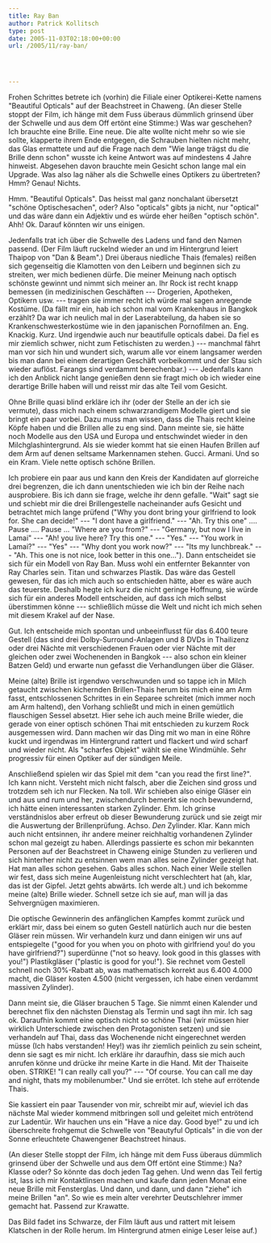 ```yaml
---
title: Ray Ban
author: Patrick Kollitsch
type: post
date: 2005-11-03T02:18:00+00:00
url: /2005/11/ray-ban/




---
```

Frohen Schrittes betrete ich (vorhin) die Filiale einer Optikerei-Kette namens "Beautiful Opticals" auf der Beachstreet in Chaweng. (An dieser Stelle stoppt der Film, ich hänge mit dem Fuss überaus dümmlich grinsend über der Schwelle und aus dem Off ertönt eine Stimme:) Was war geschehen? Ich brauchte eine Brille. Eine neue. Die alte wollte nicht mehr so wie sie sollte, klapperte ihrem Ende entgegen, die Schrauben hielten nicht mehr, das Glas ermattete und auf die Frage nach dem "Wie lange trägst du die Brille denn schon" wusste ich keine Antwort was auf mindestens 4 Jahre hinweist. Abgesehen davon brauchte mein Gesicht schon lange mal ein Upgrade. Was also lag näher als die Schwelle eines Optikers zu übertreten? Hmm? Genau! Nichts.

Hmm. "Beautiful Opticals". Das heisst mal ganz nonchalant übersetzt "schöne Optischesachen", oder? Also "opticals" gibts ja nicht, nur "optical" und das wäre dann ein Adjektiv und es würde eher heißen "optisch schön". Ahh! Ok. Darauf könnten wir uns einigen.

Jedenfalls trat ich über die Schwelle des Ladens und fand den Namen passend. (Der Film läuft ruckelnd wieder an und im Hintergrund leiert Thaipop von "Dan & Beam".) Drei überaus niedliche Thais (females) reißen sich gegenseitig die Klamotten von den Leibern und beginnen sich zu streiten, wer mich bedienen dürfe. Die meiner Meinung nach optisch schönste gewinnt und nimmt sich meiner an. Ihr Rock ist recht knapp bemessen (in medizinischen Geschäften --- Drogerien, Apotheken, Optikern usw. --- tragen sie immer recht ich würde mal sagen anregende Kostüme. (Da fällt mir ein, hab ich schon mal vom Krankenhaus in Bangkok erzählt? Da war ich neulich mal in der Laserabteilung, da haben sie so Krankenschwesterkostüme wie in den japanischen Pornofilmen an. Eng. Knackig. Kurz. Und irgendwie auch nur beautifulle opticals dabei. Da fiel es mir ziemlich schwer, nicht zum Fetischisten zu werden.) --- manchmal fährt man vor sich hin und wundert sich, warum alle vor einem langsamer werden bis man dann bei einem derartigen Geschäft vorbeikommt und der Stau sich wieder auflöst. Farangs sind verdammt berechenbar.) --- Jedenfalls kann ich den Anblick nicht lange genießen denn sie fragt mich ob ich wieder eine derartige Brille haben will und reisst mir das alte Teil vom Gesicht. 

Ohne Brille quasi blind erkläre ich ihr (oder der Stelle an der ich sie vermute), dass mich nach einem schwarzrandigem Modelle giert und sie bringt ein paar vorbei. Dazu muss man wissen, dass die Thais recht kleine Köpfe haben und die Brillen alle zu eng sind. Dann meinte sie, sie hätte noch Modelle aus den USA und Europa und entschwindet wieder in den Milchglashintergrund. Als sie wieder kommt hat sie einen Haufen Brillen auf dem Arm auf denen seltsame Markennamen stehen. Gucci. Armani. Und so ein Kram. Viele nette optisch schöne Brillen.

Ich probiere ein paar aus und kann den Kreis der Kandidaten auf glorreiche drei begrenzen, die ich dann unentschieden wie ich bin der Reihe nach ausprobiere. Bis ich dann sie frage, welche ihr denn gefalle. "Wait" sagt sie und schiebt mir die drei Brillengestelle nacheinander aufs Gesicht und betrachtet mich lange prüfend ("Why you dont bring your girlfriend to look for. She can decide!" --- "I dont have a girlfriend." --- "Ah. Try this one" .... Pause .... Pause ... "Where are you from?" --- "Germany, but now I live in Lamai" --- "Ah! you live here? Try this one." --- "Yes." --- "You work in Lamai?" --- "Yes" --- "Why dont you work now?" --- "Its my lunchbreak." --- "Ah. This one is not nice, look better in this one..."). Dann entscheidet sie sich für ein Modell von Ray Ban. Muss wohl ein entfernter Bekannter von Ray Charles sein. Titan und schwarzes Plastik. Das wäre das Gestell gewesen, für das ich mich auch so entschieden hätte, aber es wäre auch das teuerste. Deshalb hegte ich kurz die nicht geringe Hoffnung, sie würde sich für ein anderes Modell entscheiden, auf dass ich mich selbst überstimmen könne --- schließlich müsse die Welt und nicht ich mich sehen mit diesem Krakel auf der Nase. 

Gut. Ich entscheide mich spontan und unbeeinflusst für das 6.400 teure Gestell (das sind drei Dolby-Surround-Anlagen und 8 DVDs in Thailizenz oder drei Nächte mit verschiedenen Frauen oder vier Nächte mit der gleichen oder zwei Wochenenden in Bangkok --- also schon ein kleiner Batzen Geld) und erwarte nun gefasst die Verhandlungen über die Gläser. 

Meine (alte) Brille ist irgendwo verschwunden und so tappe ich in Milch getaucht zwischen kichernden Brillen-Thais herum bis mich eine am Arm fasst, entschlossenen Schrittes in ein Separee schreitet (mich immer noch am Arm haltend), den Vorhang schließt und mich in einen gemütlich flauschigen Sessel absetzt. Hier sehe ich auch meine Brille wieder, die gerade von einer optisch schönen Thai mit entschieden zu kurzem Rock ausgemessen wird. Dann machen wir das Ding mit wo man in eine Röhre kuckt und irgendwas im Hintergrund rattert und flackert und wird scharf und wieder nicht. Als "scharfes Objekt" wählt sie eine Windmühle. Sehr progressiv für einen Optiker auf der sündigen Meile.

Anschließend spielen wir das Spiel mit dem "can you read the first line?". Ich kann nicht. Versteht mich nicht falsch, aber die Zeichen sind gross und trotzdem seh ich nur Flecken. Na toll. Wir schieben also einige Gläser ein und aus und rum und her, zwischendurch bemerkt sie noch bewundernd, ich hätte einen interessanten starken Zylinder. Ehm. Ich grinse verständnislos aber erfreut ob dieser Bewunderung zurück und sie zeigt mir die Auswertung der Brillenprüfung. Achso. _Den_ Zylinder. Klar. Kann mich auch nicht entsinnen, ihr andere meiner reichhaltig vorhandenen Zylinder schon mal gezeigt zu haben. Allerdings passierte es schon mir bekannten Personen auf der Beachstreet in Chaweng einige Stunden zu verlieren und sich hinterher nicht zu entsinnen wem man alles seine Zylinder gezeigt hat. Hat man alles schon gesehen. Gabs alles schon. Nach einer Weile stellen wir fest, dass sich meine Augenleistung nicht verschlechtert hat (ah, klar, das ist der Gipfel. Jetzt gehts abwärts. Ich werde alt.) und ich bekomme meine (alte) Brille wieder. Schnell setze ich sie auf, man will ja das Sehvergnügen maximieren.

Die optische Gewinnerin des anfänglichen Kampfes kommt zurück und erklärt mir, dass bei einem so guten Gestell natürlich auch nur die besten Gläser rein müssen. Wir verhandeln kurz und dann einigen wir uns auf entspiegelte ("good for you when you on photo with girlfriend you! do you have girlfriend?") superdünne ("not so heavy. look good in this glasses with you!") Plastikgläser ("plastic is good for you!"). Sie rechnet vom Gestell schnell noch 30%-Rabatt ab, was mathematisch korrekt aus 6.400 4.000 macht, die Gläser kosten 4.500 (nicht vergessen, ich habe einen verdammt massiven Zylinder). 

Dann meint sie, die Gläser brauchen 5 Tage. Sie nimmt einen Kalender und berechnet flix den nächsten Dienstag als Termin und sagt ihn mir. Ich sag ok. Daraufhin kommt eine optisch nicht so schöne Thai (wir müssen hier wirklich Unterschiede zwischen den Protagonisten setzen) und sie verhandeln auf Thai, dass das Wochenende nicht eingerechnet werden müsse (Ich habs verstanden! Hey!) was ihr ziemlich peinlich zu sein scheint, denn sie sagt es mir nicht. Ich erkläre ihr daraufhin, dass sie mich auch anrufen könne und drücke ihr meine Karte in die Hand. Mit der Thaiseite oben. STRIKE! "I can really call you?" --- "Of course. You can call me day and night, thats my mobilenumber." Und sie errötet. Ich stehe auf errötende Thais.

Sie kassiert ein paar Tausender von mir, schreibt mir auf, wieviel ich das nächste Mal wieder kommend mitbringen soll und geleitet mich entrötend zur Ladentür. Wir hauchen uns ein "Have a nice day. Good bye!" zu und ich überschreite frohgemut die Schwelle von "Beautyful Opticals" in die von der Sonne erleuchtete Chawengener Beachstreet hinaus. 

(An dieser Stelle stoppt der Film, ich hänge mit dem Fuss überaus dümmlich grinsend über der Schwelle und aus dem Off ertönt eine Stimme:) Na? Klasse oder? So könnte das doch jeden Tag gehen. Und wenn das Teil fertig ist, lass ich mir Kontaktlinsen machen und kaufe dann jeden Monat eine neue Brille mit Fensterglas. Und dann, und dann, und dann "ziehe" ich meine Brillen "an". So wie es mein alter verehrter Deutschlehrer immer gemacht hat. Passend zur Krawatte.

Das Bild fadet ins Schwarze, der Film läuft aus und rattert mit leisem Klatschen in der Rolle herum. Im Hintergrund atmen einige Leser leise auf.)
